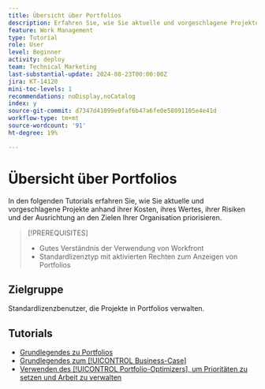 ```yaml
---
title: Übersicht über Portfolios
description: Erfahren Sie, wie Sie aktuelle und vorgeschlagene Projekte basierend auf ihren Kosten, ihrem Wert, ihren Risiken und der Ausrichtung an den Zielen Ihrer Organisation priorisieren.
feature: Work Management
type: Tutorial
role: User
level: Beginner
activity: deploy
team: Technical Marketing
last-substantial-update: 2024-08-23T00:00:00Z
jira: KT-14120
mini-toc-levels: 1
recommendations: noDisplay,noCatalog
index: y
source-git-commit: d7347d41099e0faf6b47a6fe0e58091105e4e41d
workflow-type: tm+mt
source-wordcount: '91'
ht-degree: 19%

---
```



# Übersicht über Portfolios

In den folgenden Tutorials erfahren Sie, wie Sie aktuelle und vorgeschlagene Projekte anhand ihrer Kosten, ihres Wertes, ihrer Risiken und der Ausrichtung an den Zielen Ihrer Organisation priorisieren.

>[!PREREQUISITES]
>
>* Gutes Verständnis der Verwendung von Workfront
>* Standardlizenztyp mit aktivierten Rechten zum Anzeigen von Portfolios


## Zielgruppe

Standardlizenzbenutzer, die Projekte in Portfolios verwalten.

## Tutorials

* [Grundlegendes zu Portfolios](overview-of-adobe-workfront-portfolios.md)
* [Grundlegendes zum [!UICONTROL Business-Case]](introduction-to-the-business-case.md)
* [Verwenden des [!UICONTROL Portfolio-Optimizers], um Prioritäten zu setzen und Arbeit zu verwalten](prioritize-and-manage-work-with-portfolios.md)
